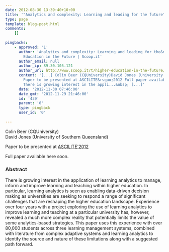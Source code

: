 ```yaml
---
date: 2012-08-30 13:39:40+10:00
title: '"Analytics and complexity: Learning and leading for the future"'
type: page
template: blog-post.html
comments:
    []
    
pingbacks:
    - approved: '1'
      author: 'Analytics and complexity: Learning and leading for the&nbsp;future | Higher
        Education in the Future | Scoop.it'
      author_email: null
      author_ip: 89.30.105.121
      author_url: http://www.scoop.it/t/higher-education-in-the-future/p/3530902508/analytics-and-complexity-learning-and-leading-for-the-future
      content: '[...] Colin Beer (CQUniversity)David Jones (University of Southern Queensland)
        Paper to be presented at ASCILITE&rsquo;2012 Full paper available here soon. Abstract
        There is growing interest in the appli...&nbsp; [...]'
      date: '2012-11-30 07:46:00'
      date_gmt: '2012-11-29 21:46:00'
      id: '439'
      parent: '0'
      type: pingback
      user_id: '0'
    
---
```

Colin Beer (CQUniversity)  
David Jones (University of Southern Queensland)

Paper to be presented at [ASCILITE'2012](http://www.ascilite2012.org/)

Full paper available here soon.

### Abstract

There is growing interest in the application of learning analytics to manage, inform and improve learning and teaching within higher education. In particular, learning analytics is seen as enabling data-driven decision making as universities are seeking to respond a range of significant challenges that are reshaping the higher education landscape. Experience over four years with a project exploring the use of learning analytics to improve learning and teaching at a particular university has, however, revealed a much more complex reality that potentially limits the value of some analytics-based strategies. This paper uses this experience with over 80,000 students across three learning management systems, combined with literature from complex adaptive systems and learning analytics to identify the source and nature of these limitations along with a suggested path forward.